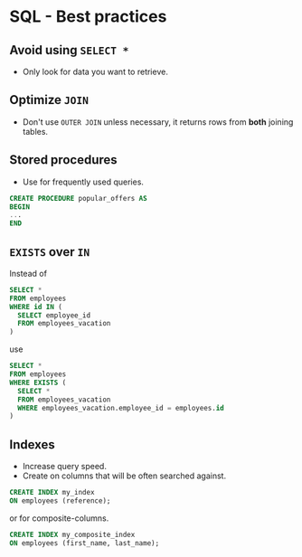 # SQL - Best practices

## Avoid using `SELECT *`
- Only look for data you want to retrieve.

## Optimize `JOIN`
- Don't use `OUTER JOIN` unless necessary, it returns rows from **both** joining tables.

## Stored procedures
- Use for frequently used queries.

```sql
CREATE PROCEDURE popular_offers AS
BEGIN
...
END
```

## `EXISTS` over `IN`
Instead of
```sql
SELECT *
FROM employees
WHERE id IN (
  SELECT employee_id
  FROM employees_vacation
)
```
use
```sql
SELECT *
FROM employees
WHERE EXISTS (
  SELECT *
  FROM employees_vacation
  WHERE employees_vacation.employee_id = employees.id
)
```

## Indexes
- Increase query speed.
- Create on columns that will be often searched against.

```sql
CREATE INDEX my_index
ON employees (reference);
```

or for composite-columns.

```sql
CREATE INDEX my_composite_index
ON employees (first_name, last_name);
```